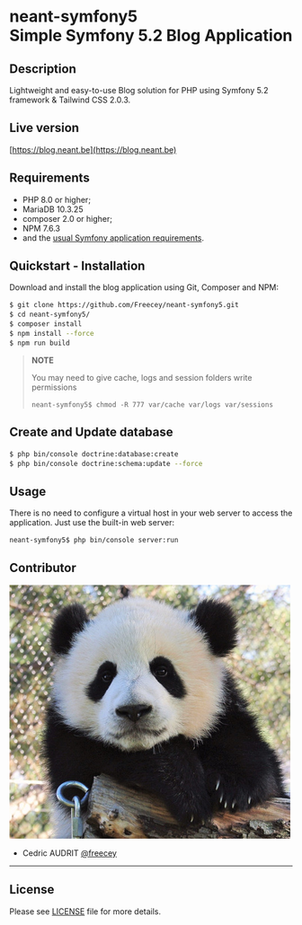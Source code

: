 # neant-symfony5 <br />Simple Symfony 5.2 Blog Application

## Description
Lightweight and easy-to-use Blog solution for PHP using Symfony 5.2 framework & Tailwind CSS 2.0.3.

## Live version
[https://blog.neant.be](https://blog.neant.be)

## Requirements
* PHP 8.0 or higher;
* MariaDB 10.3.25
* composer 2.0 or higher;
* NPM 7.6.3
* and the [usual Symfony application requirements](https://symfony.com/doc/current/setup.html#technical-requirements).

## Quickstart - Installation
Download and install the blog application using Git, Composer and NPM:

```bash
$ git clone https://github.com/Freecey/neant-symfony5.git
$ cd neant-symfony5/
$ composer install
$ npm install --force
$ npm run build
```
> **NOTE**
>
> You may need to give cache, logs and session folders write permissions
>
>     neant-symfony5$ chmod -R 777 var/cache var/logs var/sessions

## Create and Update database
```bash
$ php bin/console doctrine:database:create
$ php bin/console doctrine:schema:update --force
```

Usage
-----

There is no need to configure a virtual host in your web server to access the application.
Just use the built-in web server:

```bash
neant-symfony5$ php bin/console server:run
```

Contributor
----

![alt text](docs/onepanda.jpg?raw=true "Cey Pictures" )

* Cedric AUDRIT     [@freecey](https://github.com/freecey/)

___
License
----

Please see [LICENSE](https://raw.githubusercontent.com/Freecey/neant-symfony5/master/LICENSE) file for more details.
